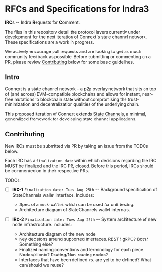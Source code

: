 # RFCs and Specifications for Indra3
**IRC**s -- **I**ndra **R**equests for **C**omment.

The files in this repository detail the protocol layers currently under development for the next iteration of Connext's state channel network. These specifications are a work in progress.

We actively encourage pull requests and are looking to get as much community feedback as possible. Before submitting or commenting on a PR, please review [Contributing](https://github.com/connext/IRCs/blob/master/README.md#contributing) below for some basic guidelines.

## Intro

Connext is a state channel network - a p2p overlay network that sits on top of (and across) EVM-compatible blockchains and allows for instant, near-free mutations to blockchain state without compromising the trust-minimization and decentralization qualities of the underlying chain.

This proposed iteration of Connext extends [State Channels](https://statechannels.org), a minimal, generalized framework for developing state channel applications.

## Contributing
New IRCs must be submitted via PR by taking an issue from the TODOs below.

Each IRC has a `finalization date` within which decisions regarding the IRC MUST be finalized and the IRC PR, closed. Before this period, IRCs should be commented on in their respective PRs.

TODOs:
- [ ] **IRC-1** `Finalization date: Tues Aug 25th` -- Background specification of StateChannels wallet interface. Includes:
    - Spec of a `mock-wallet` which can be used for unit testing. 
    - Architecture diagram of StateChannels wallet internals.
    
- [ ] **IRC-2** `Finalization date: Tues Aug 25th` -- System architecture of new node infrastructure. Includes:
    - Architecture diagram of the new node
    - Key decisions around supported interfaces. REST? gRPC? Both? Something else?
    - Finalized naming conventions and terminology for each piece. Nodes/clients? Routing/Non-routing nodes?
    - Interfaces that have been defined vs. are yet to be defined? What can/should we reuse?
